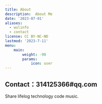 ```yaml
---
title: About
description:  About Me
date: '2023-07-01'
aliases:
  - wulinfo
  - contact
license: CC BY-NC-ND
lastmod: '2023-7-11'
menu:
    main: 
        weight: -90
        params:
            icon: user
---
```


## Contact：314125366#qq.com

   Share lifelog technology code music.
